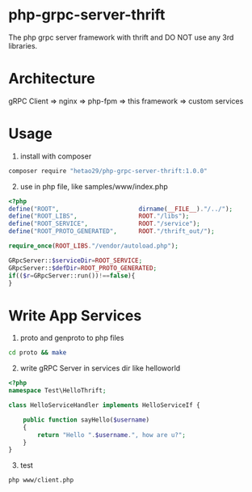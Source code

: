 # php-grpc-server-thrift
The php grpc server framework with thrift and DO NOT use any 3rd libraries.

# Architecture

gRPC Client  => nginx => php-fpm => this framework => custom services

# Usage

1. install with composer

```bash
composer require "hetao29/php-grpc-server-thrift:1.0.0"
```

2. use in php file, like samples/www/index.php

```php
<?php
define("ROOT",						dirname(__FILE__)."/../");
define("ROOT_LIBS",					ROOT."/libs");
define("ROOT_SERVICE",				ROOT."/service");
define("ROOT_PROTO_GENERATED",		ROOT."/thrift_out/");

require_once(ROOT_LIBS."/vendor/autoload.php");

GRpcServer::$serviceDir=ROOT_SERVICE;
GRpcServer::$defDir=ROOT_PROTO_GENERATED;
if(($r=GRpcServer::run())!==false){
}
```

# Write App Services 

1. proto and genproto to php files

```bash
cd proto && make
```

2. write gRPC Server in services dir like helloworld

```php
<?php
namespace Test\HelloThrift;

class HelloServiceHandler implements HelloServiceIf {

    public function sayHello($username)
    {
        return "Hello ".$username.", how are u?";
    }
}


```

3. test

```bash
php www/client.php
```
